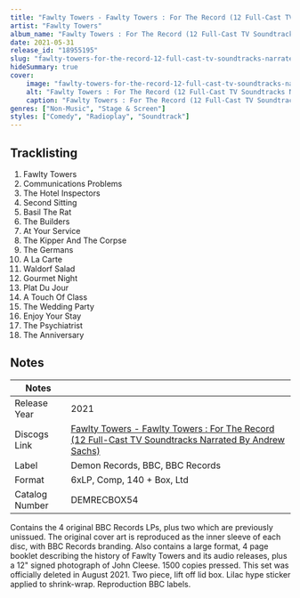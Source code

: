 ```yaml
---
title: "Fawlty Towers - Fawlty Towers : For The Record (12 Full-Cast TV Soundtracks Narrated By Andrew Sachs)"
artist: "Fawlty Towers"
album_name: "Fawlty Towers : For The Record (12 Full-Cast TV Soundtracks Narrated By Andrew Sachs)"
date: 2021-05-31
release_id: "18955195"
slug: "fawlty-towers-for-the-record-12-full-cast-tv-soundtracks-narrated-by-andrew-sachs-18955195"
hideSummary: true
cover:
    image: "fawlty-towers-for-the-record-12-full-cast-tv-soundtracks-narrated-by-andrew-sachs-18955195.jpg"
    alt: "Fawlty Towers : For The Record (12 Full-Cast TV Soundtracks Narrated By Andrew Sachs) by Fawlty Towers"
    caption: "Fawlty Towers : For The Record (12 Full-Cast TV Soundtracks Narrated By Andrew Sachs) by Fawlty Towers"
genres: ["Non-Music", "Stage & Screen"]
styles: ["Comedy", "Radioplay", "Soundtrack"]
---
```

## Tracklisting
1. Fawlty Towers
2. Communications Problems
3. The Hotel Inspectors
4. Second Sitting
5. Basil The Rat
6. The Builders
7. At Your Service
8. The Kipper And The Corpse
9. The Germans
10. A La Carte
11. Waldorf Salad
12. Gourmet Night
13. Plat Du Jour
14. A Touch Of Class
15. The Wedding Party
16. Enjoy Your Stay
17. The Psychiatrist
18. The Anniversary


## Notes
| Notes          |             |
| ---------------| ----------- |
| Release Year   | 2021 |
| Discogs Link   | [Fawlty Towers - Fawlty Towers : For The Record (12 Full-Cast TV Soundtracks Narrated By Andrew Sachs)](https://www.discogs.com/release/18955195-Fawlty-Towers-Fawlty-Towers-For-The-Record-12-Full-Cast-TV-Soundtracks-Narrated-By-Andrew-Sachs) |
| Label          | Demon Records, BBC, BBC Records |
| Format         | 6xLP, Comp, 140 + Box, Ltd |
| Catalog Number | DEMRECBOX54 |

Contains the 4 original BBC Records LPs, plus two which are previously unissued. The original cover art is reproduced as the inner sleeve of each disc, with BBC Records branding. Also contains a large format, 4 page booklet describing the history of Fawlty Towers and its audio releases, plus a 12" signed photograph of John Cleese.  1500 copies pressed.  This set was officially deleted in August 2021.   Two piece, lift off lid box. Lilac hype sticker applied to shrink-wrap. Reproduction BBC labels.

